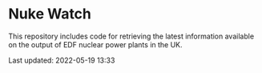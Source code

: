 # Nuke Watch

This repository includes code for retrieving the latest information available on the output of EDF nuclear power plants in the UK.

Last updated: 2022-05-19 13:33